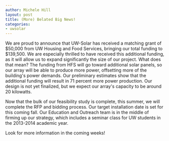 ```yaml
---
author: Michele Hill
layout: post
title: (More) Belated Big News!
categories:
- uwsolar
---
```


We are proud to announce that UW-Solar has received a matching grant of $50,000 from UW Housing and Food Services, bringing our total funding to $139,500. We are especially thrilled to have received this additional funding, as it will allow us to expand significantly the size of our project. What does that mean? The funding from HFS will go toward additional solar panels, so our array will be able to produce more power, offsetting more of the building's power demands. Our preliminary estimates show that the additional funding will result in 71 percent more power production. Our design is not yet finalized, but we expect our array's capacity to be around 20 kilowatts.

Now that the bulk of our feasibility study is complete, this summer, we will complete the RFP and bidding process. Our target installation date is set for this coming fall. Our Education and Outreach team is in the middle of firming up our strategy, which includes a seminar class for UW students in the 2013-2014 academic year.

Look for more information in the coming weeks!
